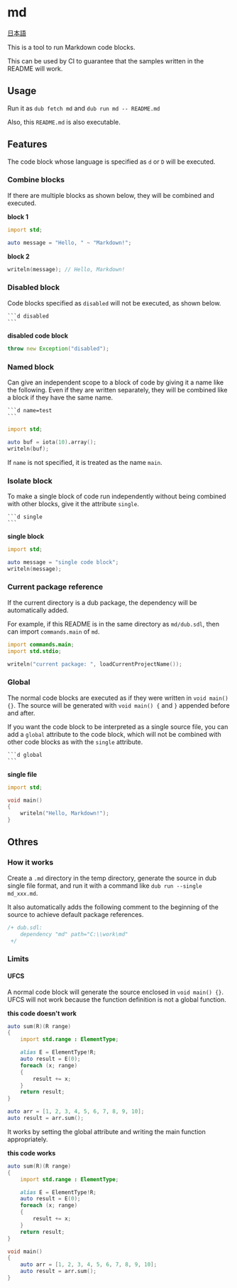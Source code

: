# md

[日本語](README.ja.md)

This is a tool to run Markdown code blocks.

This can be used by CI to guarantee that the samples written in the README will work.

## Usage

Run it as `dub fetch md` and `dub run md -- README.md`

Also, this `README.md` is also executable.


## Features

The code block whose language is specified as `d` or `D` will be executed.

### Combine blocks

If there are multiple blocks as shown below, they will be combined and executed.

__block 1__

```d
import std;

auto message = "Hello, " ~ "Markdown!";
```

__block 2__

```d
writeln(message); // Hello, Markdown!
```

### Disabled block

Code blocks specified as `disabled` will not be executed, as shown below.

~~~
```d disabled
```
~~~

__disabled code block__

```d disabled
throw new Exception("disabled");
```

### Named block

Can give an independent scope to a block of code by giving it a name like the following.
Even if they are written separately, they will be combined like a block if they have the same name.

~~~
```d name=test
```
~~~

```d name=test
import std;

auto buf = iota(10).array();
writeln(buf);
```

If `name` is not specified, it is treated as the name `main`.

### Isolate block

To make a single block of code run independently without being combined with other blocks, give it the attribute `single`.

~~~
```d single
```
~~~

__single block__

```d single
import std;

auto message = "single code block";
writeln(message);
```

### Current package reference

If the current directory is a dub package, the dependency will be automatically added.

For example, if this README is in the same directory as `md/dub.sdl`, then can import `commands.main` of `md`.

```d name=package_ref
import commands.main;
import std.stdio;

writeln("current package: ", loadCurrentProjectName());
```

### Global

The normal code blocks are executed as if they were written in `void main() {}`. The source will be generated with `void main() {` and `}` appended before and after.

If you want the code block to be interpreted as a single source file, you can add a `global` attribute to the code block, which will not be combined with other code blocks as with the `single` attribute.

~~~
```d global
```
~~~

__single file__

```d global
import std;

void main()
{
    writeln("Hello, Markdown!");
}
```


## Othres

### How it works

Create a `.md` directory in the temp directory, generate the source in dub single file format, and run it with a command like `dub run --single md_xxx.md`.

It also automatically adds the following comment to the beginning of the source to achieve default package references.

```d disabled
/+ dub.sdl:
    dependency "md" path="C:\\work\md"
 +/
```

### Limits

#### UFCS

A normal code block will generate the source enclosed in `void main() {}`.
UFCS will not work because the function definition is not a global function.

__this code doesn't work__

```d disabled
auto sum(R)(R range)
{
    import std.range : ElementType;

    alias E = ElementType!R;
    auto result = E(0);
    foreach (x; range)
    {
        result += x;
    }
    return result;
}

auto arr = [1, 2, 3, 4, 5, 6, 7, 8, 9, 10];
auto result = arr.sum();
```

It works by setting the global attribute and writing the main function appropriately.

__this code works__

```d global
auto sum(R)(R range)
{
    import std.range : ElementType;

    alias E = ElementType!R;
    auto result = E(0);
    foreach (x; range)
    {
        result += x;
    }
    return result;
}

void main()
{
    auto arr = [1, 2, 3, 4, 5, 6, 7, 8, 9, 10];
    auto result = arr.sum();
}
```
